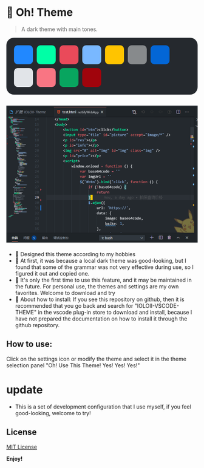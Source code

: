# :rocket: Oh! Theme

> A dark theme with main tones.

<div style="width: auto;height: auto;display: flex;flex-direction: row;flex-wrap: wrap;gap: 10px;margin-bottom: 10px;background:#25292e;background-color: #25292e;padding: 20px;border-radius: 20px;">
<span style="background: #2188ff;padding: 10px;border-radius: 10px;width: 30px;display: inline-block;height: 30px;"></span>
<span style="background: #00ffa6;padding: 10px;border-radius: 10px;width: 30px;display: inline-block;height: 30px;"></span>
<span style="background: #ea4a5a;padding: 10px;border-radius: 10px;width: 30px;display: inline-block;height: 30px;"></span>
<span style="background: #79B8FF;padding: 10px;border-radius: 10px;width: 30px;display: inline-block;height: 30px;"></span>
<span style="background: #ffc400;padding: 10px;border-radius: 10px;width: 30px;display: inline-block;height: 30px;"></span>
<span style="background: #ffffff73;padding: 10px;border-radius: 10px;width: 30px;display: inline-block;height: 30px;"></span>
<span style="background: #0366d6;padding: 10px;border-radius: 10px;width: 30px;display: inline-block;height: 30px;"></span>
<span style="background: #e1e4e8;padding: 10px;border-radius: 10px;width: 30px;display: inline-block;height: 30px;"></span>
<span style="background: #f97583;padding: 10px;border-radius: 10px;width: 30px;display: inline-block;height: 30px;"></span>
<span style="background: #00ca6fc5;padding: 10px;border-radius: 10px;width: 30px;display: inline-block;height: 30px;"></span>
<span style="background: #a0040c;padding: 10px;border-radius: 10px;width: 30px;display: inline-block;height: 30px;"></span>
</div>


<!-- ##### The English translation is below

* :balloon: ​根据自己的兴趣爱好设计了这一个主题
* :balloon: ​起初是因为本地的一个dark主题好看,但是使用中发现部分语法的效果不是很好,所以自己琢磨临摹了一个出来
* :balloon: 现在只是头一次使用这个功能,今后可能会维护,目前作为个人使用,主题与设置是我自己比较喜欢的,欢迎大家下载尝试 :pencil2:
* :balloon: 关于如何安装:如果你在github上看见了这个仓库,那么推荐你回到在vscode插件商店搜索"IOLOII-VSCODE-THEME"来下载安装,因为我还没有准备如何通过github仓库安装的使用文档.

## 使用：
点击设置图标或者在修改主题，在主题选择面板中选中"Oh! Use This Theme! Yes! Yes! Yes!" -->

<!-- ## update -->

<!-- * 欢迎下载体验 -->

![Screenshot](https://raw.githubusercontent.com/IOLOII/IOLOII-vscode-theme/master/screenshot.png)
---
<!-- ## Here is Google Translate: -->

* :lemon: ​Designed this theme according to my hobbies
* :lemon: ​At first, it was because a local dark theme was good-looking, but I found that some of the grammar was not very effective during use, so I figured it out and copied one.
* :lemon: ​It's only the first time to use this feature, and it may be maintained in the future. For personal use, the themes and settings are my own favorites. Welcome to download and try
* :lemon: ​About how to install: If you see this repository on github, then it is recommended that you go back and search for "IOLOII-VSCODE-THEME" in the vscode plug-in store to download and install, because I have not prepared the documentation on how to install it through the github repository.

## How to use:
Click on the settings icon or modify the theme and select it in the theme selection panel "Oh! Use This Theme! Yes! Yes! Yes!"

# update

* This is a set of development configuration that I use myself, if you feel good-looking, welcome to try!

## License

[MIT License](https://github.com/IOLOII/IOLOII-vscode-theme/blob/master/LICENSE)


**Enjoy!**
